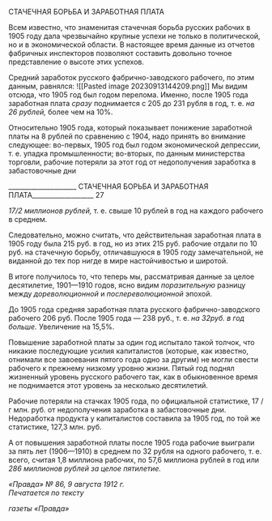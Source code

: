 СТАЧЕЧНАЯ БОРЬБА И ЗАРАБОТНАЯ ПЛАТА

Всем известно, что знаменитая стачечная борьба русских рабочих в 1905 году дала чрезвычайно крупные успехи не только в политической, но и в экономической области. В настоящее время данные из отчетов фабричных инспекторов позволяют составить довольно точное представление о высоте этих успехов.

Средний заработок русского фабрично-заводского рабочего, по этим данным, рав­нялся:
![[Pasted image 20230913144209.png]]
Мы видим отсюда, что 1905 год был годом перелома. Именно, после 1905 года зара­ботная плата _сразу_ поднимается с 205 до 231 рубля в год, т. е. _на 26 рублей,_ более чем на 10%.

Относительно 1905 года, который показывает понижение заработной платы на 8 рублей по сравнению с 1904, надо принять во внимание следующее: во-первых, 1905 год был годом экономической депрессии, т. е. упадка промышленности; во-вторых, по данным министерства торговли, рабочие потеряли за этот год от недополучения зара­ботка в забастовочные дни

  

_____________________ СТАЧЕЧНАЯ БОРЬБА И ЗАРАБОТНАЯ ПЛАТА___________________ 27

_17/2 миллионов рублей,_ т. е. свыше 10 рублей в год на каждого рабочего в среднем.

Следовательно, можно считать, что действительная заработная плата в 1905 году была 215 руб. в год, но из этих 215 руб. рабочие отдали по 10 руб. на стачечную борь­бу, отличавшуюся в 1905 году замечательной, не виданной до тех пор нигде в мире на­стойчивостью и широтой.

В итоге получилось то, что теперь мы, рассматривая данные за целое десятилетие, 1901—1910 годов, ясно видим _поразительную_ разницу между _дореволюционной_ и _по­слереволюционной_ эпохой.

До 1905 года средняя заработная плата русского фабрично-заводского рабочего 206 руб. После 1905 года — 238 руб., т. е. _на 32руб. в год больше._ Увеличение на 15,5%.

Повышение заработной платы за один год испытало такой толчок, что никакие по­следующие усилия капиталистов (которые, как известно, отнимали все завоевания пя­того года одно за другим) не могли свести рабочего к прежнему низкому уровню жиз­ни. Пятый год поднял жизненный уровень русского рабочего так, как в обыкновенное время не поднимается этот уровень за несколько десятилетий.

Рабочие потеряли на стачках 1905 года, по официальной статистике, 17 /г млн. руб. от недополучения заработка в забастовочные дни. Недоработка продукта у капитали­стов составила за 1905 год, по той же статистике, 127,3 млн. руб.

А от повышения заработной платы после 1905 года рабочие выиграли за пять лет (1906—1910) в среднем по 32 рубля на одного рабочего, т. е. всего, считая 1,8 миллиона рабочих, по 57,6 миллиона рублей в год или _286 миллионов рублей за целое пятилетие._

_«Правда» № 86, 9 августа 1912 г.                                                           Печатается по тексту_

_газеты «Правда»_